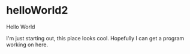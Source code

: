 # helloWorld2
Hello World

I'm just starting out, this place looks cool. Hopefully I can get a program working on here.
